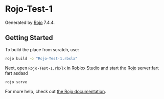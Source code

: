 # Rojo-Test-1
Generated by [Rojo](https://github.com/rojo-rbx/rojo) 7.4.4.

## Getting Started
To build the place from scratch, use:

```bash
rojo build -o "Rojo-Test-1.rbxlx"
```

Next, open `Rojo-Test-1.rbxlx` in Roblox Studio and start the Rojo server:fart fart asdasd

```bash
rojo serve
```

For more help, check out [the Rojo documentation](https://rojo.space/docs).